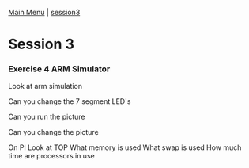[Main Menu](../../sessions/README.md) | [session3](../session3/) 

# Session 3

### Exercise 4 ARM Simulator



Look at arm simulation

Can you change the 7 segment LED's

Can you run the picture 

Can you change the picture

On PI
Look at TOP
What memory is used
What swap is used
How much time are processors in use 